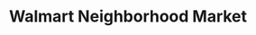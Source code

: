 ---
title: "Walmart Neighborhood Market"
url: /hinesville/walmart-neighborhood-market/
shop: supermarket
---